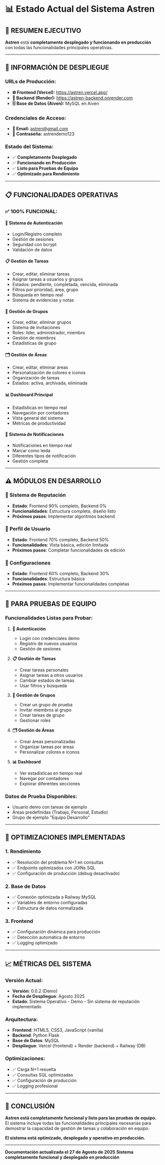# 📊 Estado Actual del Sistema Astren

## 🎯 **RESUMEN EJECUTIVO**

**Astren** está **completamente desplegado y funcionando en producción** con todas las funcionalidades principales operativas.

---

## 🚀 **INFORMACIÓN DE DESPLIEGUE**

### **URLs de Producción:**
- **🌐 Frontend (Vercel):** https://astren.vercel.app/
- **🔧 Backend (Render):** https://astren-backend.onrender.com
- **🗄️ Base de Datos (Aiven):** MySQL en Aiven

### **Credenciales de Acceso:**
- **👤 Email:** astren@gmail.com
- **🔑 Contraseña:** astrendemo123

### **Estado del Sistema:**
- ✅ **Completamente Desplegado**
- ✅ **Funcionando en Producción**
- ✅ **Listo para Pruebas de Equipo**
- ✅ **Optimizado para Rendimiento**

---

## 📋 **FUNCIONALIDADES OPERATIVAS**

### **✅ 100% FUNCIONAL:**

#### **🔐 Sistema de Autenticación**
- Login/Registro completo
- Gestión de sesiones
- Seguridad con bcrypt
- Validación de datos

#### **📋 Gestión de Tareas**
- Crear, editar, eliminar tareas
- Asignar tareas a usuarios y grupos
- Estados: pendiente, completada, vencida, eliminada
- Filtros por prioridad, área, grupo
- Búsqueda en tiempo real
- Sistema de evidencias y notas

#### **👥 Gestión de Grupos**
- Crear, editar, eliminar grupos
- Sistema de invitaciones
- Roles: líder, administrador, miembro
- Gestión de miembros
- Estadísticas de grupo

#### **🗂️ Gestión de Áreas**
- Crear, editar, eliminar áreas
- Personalización de colores e iconos
- Organización de tareas
- Estados: activa, archivada, eliminada

#### **📊 Dashboard Principal**
- Estadísticas en tiempo real
- Navegación por contadores
- Vista general del sistema
- Métricas de productividad

#### **🔔 Sistema de Notificaciones**
- Notificaciones en tiempo real
- Marcar como leída
- Diferentes tipos de notificación
- Gestión completa

---

## ⚠️ **MÓDULOS EN DESARROLLO**

### **🔄 Sistema de Reputación**
- **Estado**: Frontend 90% completo, Backend 0%
- **Funcionalidades**: Estructura completa, diseño listo
- **Próximos pasos**: Implementar algoritmos backend

### **🔄 Perfil de Usuario**
- **Estado**: Frontend 70% completo, Backend 50%
- **Funcionalidades**: Vista básica, edición limitada
- **Próximos pasos**: Completar funcionalidades de edición

### **🔄 Configuraciones**
- **Estado**: Frontend 60% completo, Backend 30%
- **Funcionalidades**: Estructura básica
- **Próximos pasos**: Implementar funcionalidades completas

---

## 🎯 **PARA PRUEBAS DE EQUIPO**

### **Funcionalidades Listas para Probar:**

1. **🔐 Autenticación**
   - Login con credenciales demo
   - Registro de nuevos usuarios
   - Gestión de sesiones

2. **📋 Gestión de Tareas**
   - Crear tareas personales
   - Asignar tareas a otros usuarios
   - Cambiar estados de tareas
   - Usar filtros y búsqueda

3. **👥 Gestión de Grupos**
   - Crear un grupo de prueba
   - Invitar miembros al grupo
   - Crear tareas de grupo
   - Gestionar roles

4. **🗂️ Gestión de Áreas**
   - Crear áreas personalizadas
   - Organizar tareas por áreas
   - Personalizar colores e iconos

5. **📊 Dashboard**
   - Ver estadísticas en tiempo real
   - Navegar por contadores
   - Explorar diferentes secciones

### **Datos de Prueba Disponibles:**
- Usuario demo con tareas de ejemplo
- Áreas predefinidas (Trabajo, Personal, Estudio)
- Grupo de ejemplo "Equipo Desarrollo"

---

## 🚀 **OPTIMIZACIONES IMPLEMENTADAS**

### **1. Rendimiento**
- ✅ Resolución del problema N+1 en consultas
- ✅ Endpoints optimizados con JOINs SQL
- ✅ Configuración de producción (debug desactivado)

### **2. Base de Datos**
- ✅ Conexión optimizada a Railway MySQL
- ✅ Variables de entorno configuradas
- ✅ Estructura de datos normalizada

### **3. Frontend**
- ✅ Configuración dinámica para producción
- ✅ Detección automática de entorno
- ✅ Logging optimizado

---

## 📈 **MÉTRICAS DEL SISTEMA**

### **Versión Actual:**
- **Versión**: 0.0.2 (Demo)
- **Fecha de Despliegue**: Agosto 2025
- **Estado**: Sistema Operativo - Demo - Sin sistema de reputación implementado

### **Arquitectura:**
- **Frontend**: HTML5, CSS3, JavaScript (vanilla)
- **Backend**: Python Flask
- **Base de Datos**: MySQL
- **Despliegue**: Vercel (frontend) + Render (backend) + Railway (DB)

### **Optimizaciones:**
- ✅ Carga N+1 resuelta
- ✅ Consultas SQL optimizadas
- ✅ Configuración de producción
- ✅ Logging profesional

---

## 🎯 **CONCLUSIÓN**

**Astren está completamente funcional y listo para las pruebas de equipo.** El sistema incluye todas las funcionalidades principales necesarias para demostrar la capacidad de gestión de tareas y colaboración en equipo.

**El sistema está optimizado, desplegado y operativo en producción.**

---

**Documentación actualizada el 27 de Agosto de 2025**
**Sistema completamente funcional y desplegado en producción** 